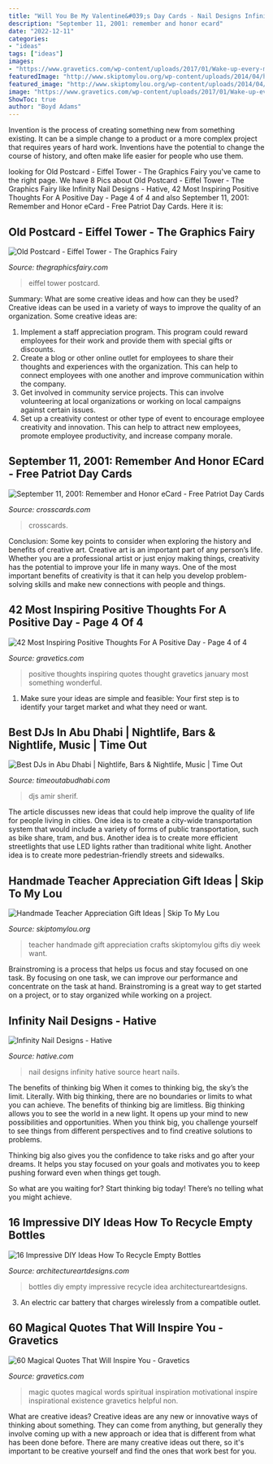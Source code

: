 ```yaml
---
title: "Will You Be My Valentine&#039;s Day Cards - Nail Designs Infinity Hative Source Heart Nails"
description: "September 11, 2001: remember and honor ecard"
date: "2022-12-11"
categories:
- "ideas"
tags: ["ideas"]
images:
- "https://www.gravetics.com/wp-content/uploads/2017/01/Wake-up-every-morning-with-the-thought-that-something-wonderful-is-about-to-happen..jpg"
featuredImage: "http://www.skiptomylou.org/wp-content/uploads/2014/04/handmade-teacher-ideas-1.jpg"
featured_image: "http://www.skiptomylou.org/wp-content/uploads/2014/04/handmade-teacher-ideas-1.jpg"
image: "https://www.gravetics.com/wp-content/uploads/2017/01/Wake-up-every-morning-with-the-thought-that-something-wonderful-is-about-to-happen..jpg"
ShowToc: true
author: "Boyd Adams"
---
```



Invention is the process of creating something new from something existing. It can be a simple change to a product or a more complex project that requires years of hard work. Inventions have the potential to change the course of history, and often make life easier for people who use them.

	

		
looking for Old Postcard - Eiffel Tower - The Graphics Fairy you've came to the right page. We have 8 Pics about Old Postcard - Eiffel Tower - The Graphics Fairy like Infinity Nail Designs - Hative, 42 Most Inspiring Positive Thoughts For A Positive Day - Page 4 of 4 and also September 11, 2001: Remember and Honor eCard - Free Patriot Day Cards. Here it is:
		
    
## Old Postcard - Eiffel Tower - The Graphics Fairy

<img loading=lazy src="https://thegraphicsfairy.com/wp-content/uploads/blogger/_CarNcodpCMA/Sa9CBMc4AeI/AAAAAAAADJk/yrubTo2FUAw/s1600/eiffelpostcard.jpg" onerror="this.onerror=null;this.src='https://tse1.mm.bing.net/th?id=OIP.a3YfKlvLi0BNUWUpKW11hAHaKt&amp;pid=15.1';" alt="Old Postcard - Eiffel Tower - The Graphics Fairy">

_Source: thegraphicsfairy.com_

>eiffel tower postcard. 

	

Summary: What are some creative ideas and how can they be used?
Creative ideas can be used in a variety of ways to improve the quality of an organization. Some creative ideas are:
1. Implement a staff appreciation program. This program could reward employees for their work and provide them with special gifts or discounts.
2. Create a blog or other online outlet for employees to share their thoughts and experiences with the organization. This can help to connect employees with one another and improve communication within the company.
3. Get involved in community service projects. This can involve volunteering at local organizations or working on local campaigns against certain issues.
4. Set up a creativity contest or other type of event to encourage employee creativity and innovation. This can help to attract new employees, promote employee productivity, and increase company morale.

    
## September 11, 2001: Remember And Honor ECard - Free Patriot Day Cards

<img loading=lazy src="https://media.swncdn.com/cms/CROSSCARDS/71098-9-11-memorial-2.800w.tn.png" onerror="this.onerror=null;this.src='https://tse2.mm.bing.net/th?id=OIP.vBcGczqsNznEG3lypLrGkAHaD3&amp;pid=15.1';" alt="September 11, 2001: Remember and Honor eCard - Free Patriot Day Cards">

_Source: crosscards.com_

>crosscards. 

	

Conclusion: Some key points to consider when exploring the history and benefits of creative art.
Creative art is an important part of any person’s life. Whether you are a professional artist or just enjoy making things, creativity has the potential to improve your life in many ways. One of the most important benefits of creativity is that it can help you develop problem-solving skills and make new connections with people and things.

    
## 42 Most Inspiring Positive Thoughts For A Positive Day - Page 4 Of 4

<img loading=lazy src="https://www.gravetics.com/wp-content/uploads/2017/01/Wake-up-every-morning-with-the-thought-that-something-wonderful-is-about-to-happen..jpg" onerror="this.onerror=null;this.src='https://tse3.mm.bing.net/th?id=OIP.vhjm-IKGiRL-BynHjJbMlwHaLH&amp;pid=15.1';" alt="42 Most Inspiring Positive Thoughts For A Positive Day - Page 4 of 4">

_Source: gravetics.com_

>positive thoughts inspiring quotes thought gravetics january most something wonderful. 

	

1. Make sure your ideas are simple and feasible: Your first step is to identify your target market and what they need or want.

    
## Best DJs In Abu Dhabi | Nightlife, Bars &amp; Nightlife, Music | Time Out

<img loading=lazy src="https://www.timeoutabudhabi.com/public/styles/full_img_sml/public/images/2011/05/16/superdj0516_2_base.jpg?itok=PFecDrCj" onerror="this.onerror=null;this.src='https://tse1.mm.bing.net/th?id=OIP.VFQYQ4YgVIvWM9w3r1Mo7wAAAA&amp;pid=15.1';" alt="Best DJs in Abu Dhabi | Nightlife, Bars &amp; Nightlife, Music | Time Out">

_Source: timeoutabudhabi.com_

>djs amir sherif. 

	

The article discusses new ideas that could help improve the quality of life for people living in cities. One idea is to create a city-wide transportation system that would include a variety of forms of public transportation, such as bike share, tram, and bus. Another idea is to create more efficient streetlights that use LED lights rather than traditional white light. Another idea is to create more pedestrian-friendly streets and sidewalks.

    
## Handmade Teacher Appreciation Gift Ideas | Skip To My Lou

<img loading=lazy src="http://www.skiptomylou.org/wp-content/uploads/2014/04/handmade-teacher-ideas-1.jpg" onerror="this.onerror=null;this.src='https://tse3.mm.bing.net/th?id=OIP.zuOoaYburoffQ9fGBc1u1gHaKl&amp;pid=15.1';" alt="Handmade Teacher Appreciation Gift Ideas | Skip To My Lou">

_Source: skiptomylou.org_

>teacher handmade gift appreciation crafts skiptomylou gifts diy week want. 

	

Brainstroming is a process that helps us focus and stay focused on one task. By focusing on one task, we can improve our performance and concentrate on the task at hand. Brainstroming is a great way to get started on a project, or to stay organized while working on a project.

    
## Infinity Nail Designs - Hative

<img loading=lazy src="https://hative.com/wp-content/uploads/2015/02/infinity-nails/3-infinity-nail-art-designs.jpg" onerror="this.onerror=null;this.src='https://tse3.mm.bing.net/th?id=OIP.t2afYk5khR7R0NxIy1VhVgHaMH&amp;pid=15.1';" alt="Infinity Nail Designs - Hative">

_Source: hative.com_

>nail designs infinity hative source heart nails. 

	

The benefits of thinking big
When it comes to thinking big, the sky’s the limit. Literally. With big thinking, there are no boundaries or limits to what you can achieve. The benefits of thinking big are limitless.
Big thinking allows you to see the world in a new light. It opens up your mind to new possibilities and opportunities. When you think big, you challenge yourself to see things from different perspectives and to find creative solutions to problems.

Thinking big also gives you the confidence to take risks and go after your dreams. It helps you stay focused on your goals and motivates you to keep pushing forward even when things get tough.

So what are you waiting for? Start thinking big today! There’s no telling what you might achieve.

    
## 16 Impressive DIY Ideas How To Recycle Empty Bottles

<img loading=lazy src="https://www.architectureartdesigns.com/wp-content/uploads/2013/03/decoration-bottles-diy-ArchitectureArtDesigns-7.jpg" onerror="this.onerror=null;this.src='https://tse2.mm.bing.net/th?id=OIP.jMRhcDaSHdLdfuWguAqdRgHaJ6&amp;pid=15.1';" alt="16 Impressive DIY Ideas How To Recycle Empty Bottles">

_Source: architectureartdesigns.com_

>bottles diy empty impressive recycle idea architectureartdesigns. 

	

3. An electric car battery that charges wirelessly from a compatible outlet. 

    
## 60 Magical Quotes That Will Inspire You - Gravetics

<img loading=lazy src="https://www.gravetics.com/wp-content/uploads/2016/12/Words-and-magic-were-in-the-beginning-one-and-the-same-thing.jpg" onerror="this.onerror=null;this.src='https://tse1.mm.bing.net/th?id=OIP.zJJaM40xeGVAOSi8PZ_BoAHaJ6&amp;pid=15.1';" alt="60 Magical Quotes That Will Inspire You - Gravetics">

_Source: gravetics.com_

>magic quotes magical words spiritual inspiration motivational inspire inspirational existence gravetics helpful non. 

	

What are creative ideas?
Creative ideas are any new or innovative ways of thinking about something. They can come from anything, but generally they involve coming up with a new approach or idea that is different from what has been done before. There are many creative ideas out there, so it's important to be creative yourself and find the ones that work best for you.


